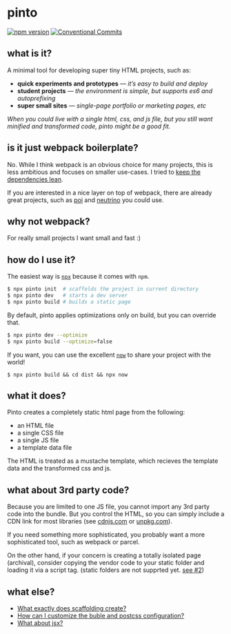 # pinto

[![npm version](https://badge.fury.io/js/pinto.svg)](https://badge.fury.io/js/pinto) [![Conventional Commits](https://img.shields.io/badge/Conventional%20Commits-1.0.0-yellow.svg)](https://conventionalcommits.org)

## what is it?

A minimal tool for developing super tiny HTML projects, such as:

* **quick experiments and prototypes** _— it’s easy to build and deploy_
* **student projects** _— the environment is simple, but supports es6 and autoprefixing_
* **super small sites** _— single-page portfolio or marketing pages, etc_

_When you could live with a single html, css, and js file, but you still want minified and transformed code, pinto might be a good fit._

## is it just webpack boilerplate?

No. While I think webpack is an obvious choice for many projects, this is less ambitious and focuses on smaller use-cases. I tried to [keep the dependencies lean](https://github.com/skiano/pinto/blob/master/package.json).

If you are interested in a nice layer on top of webpack, there are already great projects, such as [poi](https://poi.js.org/#/) and [neutrino](https://neutrino.js.org/) you could use.

## why not webpack?

For really small projects I want small and fast :)

## how do I use it?

The easiest way is [`npx`](https://www.npmjs.com/package/npx) because it comes with `npm`.

```bash
$ npx pinto init  # scaffolds the project in current directory
$ npx pinto dev   # starts a dev server
$ npx pinto build # builds a static page
```

By default, pinto applies optimizations only on build, but you can override that.

```bash
$ npx pinto dev --optimize
$ npx pinto build --optimize=false
```

If you want, you can use the excellent [`now`](https://zeit.co/now) to share your project with the world!

```
$ npx pinto build && cd dist && npx now
```

## what it does?

Pinto creates a completely static html page from the following:

* an HTML file
* a single CSS file
* a single JS file
* a template data file

The HTML is treated as a mustache template, which recieves
the template data and the transformed css and js.

## what about 3rd party code?

Because you are limited to one JS file, you cannot import any 3rd party code into the bundle.
But you control the HTML, so you can simply include a CDN link for most libraries (see [cdnjs.com](https://cdnjs.com/) or [unpkg.com](https://unpkg.com)).

If you need something more sophisticated, you probably want a more sophisticated tool, such as webpack or parcel.

On the other hand, if your concern is creating a totally isolated page (archival), consider copying the vendor code to your static folder and loading it via a script tag. (static folders are not supprted yet. [see #2](https://github.com/skiano/pinto/issues/2))

## what else?

* [What exactly does scaffolding create?](docs/SCAFFOLDING.md)
* [How can I customize the buble and postcss configuration?](docs/SCAFFOLDING.md)
* [What about jsx?](docs/SCAFFOLDING.md)
